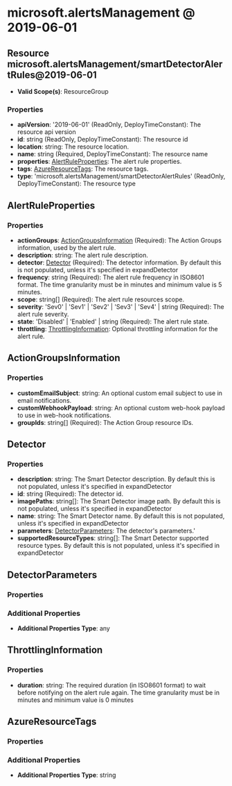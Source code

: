 # microsoft.alertsManagement @ 2019-06-01

## Resource microsoft.alertsManagement/smartDetectorAlertRules@2019-06-01
* **Valid Scope(s)**: ResourceGroup
### Properties
* **apiVersion**: '2019-06-01' (ReadOnly, DeployTimeConstant): The resource api version
* **id**: string (ReadOnly, DeployTimeConstant): The resource id
* **location**: string: The resource location.
* **name**: string (Required, DeployTimeConstant): The resource name
* **properties**: [AlertRuleProperties](#alertruleproperties): The alert rule properties.
* **tags**: [AzureResourceTags](#azureresourcetags): The resource tags.
* **type**: 'microsoft.alertsManagement/smartDetectorAlertRules' (ReadOnly, DeployTimeConstant): The resource type

## AlertRuleProperties
### Properties
* **actionGroups**: [ActionGroupsInformation](#actiongroupsinformation) (Required): The Action Groups information, used by the alert rule.
* **description**: string: The alert rule description.
* **detector**: [Detector](#detector) (Required): The detector information. By default this is not populated, unless it's specified in expandDetector
* **frequency**: string (Required): The alert rule frequency in ISO8601 format. The time granularity must be in minutes and minimum value is 5 minutes.
* **scope**: string[] (Required): The alert rule resources scope.
* **severity**: 'Sev0' | 'Sev1' | 'Sev2' | 'Sev3' | 'Sev4' | string (Required): The alert rule severity.
* **state**: 'Disabled' | 'Enabled' | string (Required): The alert rule state.
* **throttling**: [ThrottlingInformation](#throttlinginformation): Optional throttling information for the alert rule.

## ActionGroupsInformation
### Properties
* **customEmailSubject**: string: An optional custom email subject to use in email notifications.
* **customWebhookPayload**: string: An optional custom web-hook payload to use in web-hook notifications.
* **groupIds**: string[] (Required): The Action Group resource IDs.

## Detector
### Properties
* **description**: string: The Smart Detector description. By default this is not populated, unless it's specified in expandDetector
* **id**: string (Required): The detector id.
* **imagePaths**: string[]: The Smart Detector image path. By default this is not populated, unless it's specified in expandDetector
* **name**: string: The Smart Detector name. By default this is not populated, unless it's specified in expandDetector
* **parameters**: [DetectorParameters](#detectorparameters): The detector's parameters.'
* **supportedResourceTypes**: string[]: The Smart Detector supported resource types. By default this is not populated, unless it's specified in expandDetector

## DetectorParameters
### Properties
### Additional Properties
* **Additional Properties Type**: any

## ThrottlingInformation
### Properties
* **duration**: string: The required duration (in ISO8601 format) to wait before notifying on the alert rule again. The time granularity must be in minutes and minimum value is 0 minutes

## AzureResourceTags
### Properties
### Additional Properties
* **Additional Properties Type**: string

